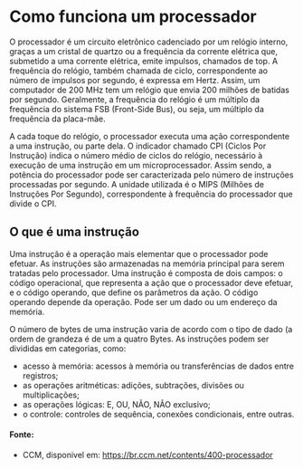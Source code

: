 # Como funciona um processador

O processador é um circuito eletrônico cadenciado por um relógio interno, graças a um cristal de quartzo ou a frequência da corrente elétrica que, submetido a uma corrente elétrica, emite impulsos, chamados de top. A frequência do relógio, também chamada de ciclo, correspondente ao número de impulsos por segundo, é expressa em Hertz. Assim, um computador de 200 MHz tem um relógio que envia 200 milhões de batidas por segundo. Geralmente, a frequência do relógio é um múltiplo da frequência do sistema FSB (Front-Side Bus), ou seja, um múltiplo da frequência da placa-mãe.

A cada toque do relógio, o processador executa uma ação correspondente a uma instrução, ou parte dela. O indicador chamado CPI (Ciclos Por Instrução) indica o número médio de ciclos do relógio, necessário à execução de uma instrução em um microprocessador. Assim sendo, a potência do processador pode ser caracterizada pelo número de instruções processadas por segundo. A unidade utilizada é o MIPS (Milhões de Instruções Por Segundo), correspondente à frequência do processador que divide o CPI.

## O que é uma instrução

Uma instrução é a operação mais elementar que o processador pode efetuar. As instruções são armazenadas na memória principal para serem tratadas pelo processador. Uma instrução é composta de dois campos: o código operacional, que representa a ação que o processador deve efetuar, e o código operando, que define os parâmetros da ação. O código operando depende da operação. Pode ser um dado ou um endereço da memória.

O número de bytes de uma instrução varia de acordo com o tipo de dado (a ordem de grandeza é de um a quatro Bytes. As instruções podem ser divididas em categorias, como:

- acesso à memória: acessos à memória ou transferências de dados entre registros;
- as operações aritméticas: adições, subtrações, divisões ou multiplicações;
- as operações lógicas: E, OU, NÃO, NÃO exclusivo;
- o controle: controles de sequência, conexões condicionais,
  entre outras.

#### Fonte:

- CCM, disponivel em: https://br.ccm.net/contents/400-processador
